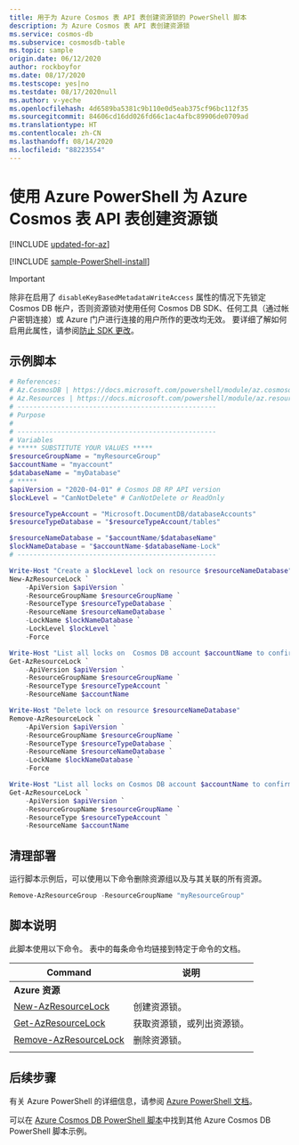 ```yaml
---
title: 用于为 Azure Cosmos 表 API 表创建资源锁的 PowerShell 脚本
description: 为 Azure Cosmos 表 API 表创建资源锁
ms.service: cosmos-db
ms.subservice: cosmosdb-table
ms.topic: sample
origin.date: 06/12/2020
author: rockboyfor
ms.date: 08/17/2020
ms.testscope: yes|no
ms.testdate: 08/17/2020null
ms.author: v-yeche
ms.openlocfilehash: 4d6589ba5381c9b110e0d5eab375cf96bc112f35
ms.sourcegitcommit: 84606cd16dd026fd66c1ac4afbc89906de0709ad
ms.translationtype: HT
ms.contentlocale: zh-CN
ms.lasthandoff: 08/14/2020
ms.locfileid: "88223554"
---
```

<!--Verified successfully-->
# <a name="create-a-resource-lock-for-azure-cosmos-table-api-table-using-azure-powershell"></a>使用 Azure PowerShell 为 Azure Cosmos 表 API 表创建资源锁

[!INCLUDE [updated-for-az](../../../../../includes/updated-for-az.md)]

[!INCLUDE [sample-PowerShell-install](../../../../../includes/sample-PowerShell-install-no-ssh.md)]

> [!IMPORTANT]
> 除非在启用了 `disableKeyBasedMetadataWriteAccess` 属性的情况下先锁定 Cosmos DB 帐户，否则资源锁对使用任何 Cosmos DB SDK、任何工具（通过帐户密钥连接）或 Azure 门户进行连接的用户所作的更改均无效。 要详细了解如何启用此属性，请参阅[防止 SDK 更改](../../../role-based-access-control.md#prevent-sdk-changes)。

## <a name="sample-script"></a>示例脚本

```powershell
# References:
# Az.CosmosDB | https://docs.microsoft.com/powershell/module/az.cosmosdb
# Az.Resources | https://docs.microsoft.com/powershell/module/az.resources
# --------------------------------------------------
# Purpose
# 
# --------------------------------------------------
# Variables
# ***** SUBSTITUTE YOUR VALUES *****
$resourceGroupName = "myResourceGroup"
$accountName = "myaccount"
$databaseName = "myDatabase"
# *****
$apiVersion = "2020-04-01" # Cosmos DB RP API version
$lockLevel = "CanNotDelete" # CanNotDelete or ReadOnly

$resourceTypeAccount = "Microsoft.DocumentDB/databaseAccounts"
$resourceTypeDatabase = "$resourceTypeAccount/tables"

$resourceNameDatabase = "$accountName/$databaseName"
$lockNameDatabase = "$accountName-$databaseName-Lock"
# --------------------------------------------------

Write-Host "Create a $lockLevel lock on resource $resourceNameDatabase"
New-AzResourceLock `
    -ApiVersion $apiVersion `
    -ResourceGroupName $resourceGroupName `
    -ResourceType $resourceTypeDatabase `
    -ResourceName $resourceNameDatabase `
    -LockName $lockNameDatabase `
    -LockLevel $lockLevel `
    -Force

Write-Host "List all locks on  Cosmos DB account $accountName to confirm lock creation"
Get-AzResourceLock `
    -ApiVersion $apiVersion `
    -ResourceGroupName $resourceGroupName `
    -ResourceType $resourceTypeAccount `
    -ResourceName $accountName

Write-Host "Delete lock on resource $resourceNameDatabase"
Remove-AzResourceLock `
    -ApiVersion $apiVersion `
    -ResourceGroupName $resourceGroupName `
    -ResourceType $resourceTypeDatabase `
    -ResourceName $resourceNameDatabase `
    -LockName $lockNameDatabase `
    -Force

Write-Host "List all locks on Cosmos DB account $accountName to confirm lock removal"
Get-AzResourceLock `
    -ApiVersion $apiVersion `
    -ResourceGroupName $resourceGroupName `
    -ResourceType $resourceTypeAccount `
    -ResourceName $accountName
```

## <a name="clean-up-deployment"></a>清理部署

运行脚本示例后，可以使用以下命令删除资源组以及与其关联的所有资源。

```PowerShell
Remove-AzResourceGroup -ResourceGroupName "myResourceGroup"
```

## <a name="script-explanation"></a>脚本说明

此脚本使用以下命令。 表中的每条命令均链接到特定于命令的文档。

| Command | 说明 |
|---|---|
|**Azure 资源**| |
| [New-AzResourceLock](https://docs.microsoft.com/powershell/module/az.resources/new-azresourcelock) | 创建资源锁。 |
| [Get-AzResourceLock](https://docs.microsoft.com/powershell/module/az.resources/get-azresourcelock) | 获取资源锁，或列出资源锁。 |
| [Remove-AzResourceLock](https://docs.microsoft.com/powershell/module/az.resources/remove-azresourcelock) | 删除资源锁。 |
|||

## <a name="next-steps"></a>后续步骤

有关 Azure PowerShell 的详细信息，请参阅 [Azure PowerShell 文档](https://docs.microsoft.com/powershell/)。

可以在 [Azure Cosmos DB PowerShell 脚本](../../../PowerShell-samples.md)中找到其他 Azure Cosmos DB PowerShell 脚本示例。
